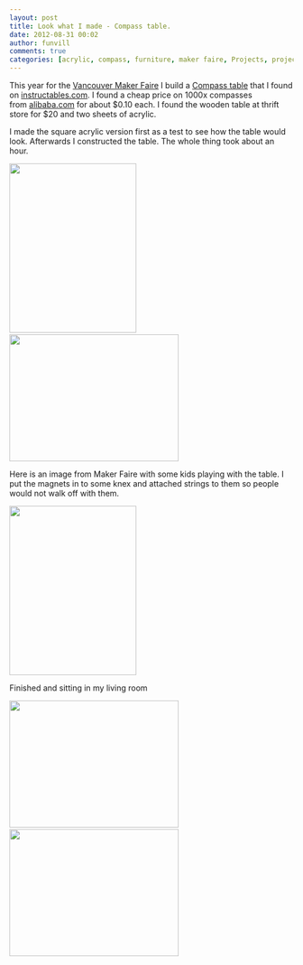 ```yaml
---
layout: post
title: Look what I made - Compass table.
date: 2012-08-31 00:02
author: funvill
comments: true
categories: [acrylic, compass, furniture, maker faire, Projects, projects, table]
---
```

This year for the <a href="http://vancouver.makerfaire.ca/">Vancouver Maker Faire</a> I build a <a href="http://www.instructables.com/id/Compass-Table/">Compass table</a> that I found on <a href="http://www.instructables.com/">instructables.com</a>. I found a cheap price on 1000x compasses from <a href="http://www.alibaba.com/">alibaba.com</a> for about $0.10 each. I found the wooden table at thrift store for $20 and two sheets of acrylic.

I made the square acrylic version first as a test to see how the table would look. Afterwards I constructed the table. The whole thing took about an hour.

<img class="size-medium wp-image-2824" title="2012-06-21 02.30.53" src="http://blog.abluestar.com/public/uploads/2012/08/2012-06-21-02.30.53-225x300.jpg" alt="" width="225" height="300" /> <img class="size-medium wp-image-2823" title="2012-06-21 05.24.38" src="http://blog.abluestar.com/public/uploads/2012/08/2012-06-21-05.24.38-300x225.jpg" alt="" width="300" height="225" />

Here is an image from Maker Faire with some kids playing with the table. I put the magnets in to some knex and attached strings to them so people would not walk off with them.

<a href="http://blog.abluestar.com/public/uploads/2012/08/IMG_0002.jpg"><img class="size-medium wp-image-2825" title="IMG_0002" src="http://blog.abluestar.com/public/uploads/2012/08/IMG_0002-225x300.jpg" alt="" width="225" height="300" /></a>

Finished and sitting in my living room

<a href="http://blog.abluestar.com/public/uploads/2012/08/IMG_4790.jpg"><img class="size-medium wp-image-2828" title="IMG_4790" src="http://blog.abluestar.com/public/uploads/2012/08/IMG_4790-300x225.jpg" alt="" width="300" height="225" /></a> <a href="http://blog.abluestar.com/public/uploads/2012/08/IMG_4792.jpg"><img class="size-medium wp-image-2829" title="IMG_4792" src="http://blog.abluestar.com/public/uploads/2012/08/IMG_4792-300x225.jpg" alt="" width="300" height="225" /></a>

&nbsp;

&nbsp;
